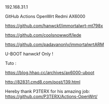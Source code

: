 192.168.31.1

GitHub Actions OpenWrt Redmi AX6000

https://github.com/hanwckf/immortalwrt-mt798x

https://github.com/coolsnowwolf/lede

https://github.com/padavanonly/immortalwrtARM

U-BOOT hanwckf Only !

Tuto :

https://blog.hhao.cc/archives/ax6000-uboot

http://82831.cmd8.com/post/139.html

Hereby thank P3TERX for his amazing job: https://github.com/P3TERX/Actions-OpenWrt/
